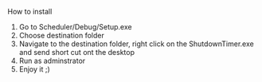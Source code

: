 How to install
1. Go to Scheduler/Debug/Setup.exe
2. Choose destination folder
3. Navigate to the destination folder, right click on the ShutdownTimer.exe and send short cut ont the desktop
4. Run as adminstrator
5. Enjoy it ;)



